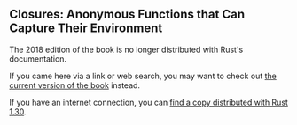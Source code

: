 ## Closures: Anonymous Functions that Can Capture Their Environment

The 2018 edition of the book is no longer distributed with Rust's documentation.

If you came here via a link or web search, you may want to check out [the current
version of the book](../ch13-01-closures.html) instead.

If you have an internet connection, you can [find a copy distributed with
Rust
1.30](https://doc.rust-lang.org/1.30.0/book/2018-edition/ch13-01-closures.html).